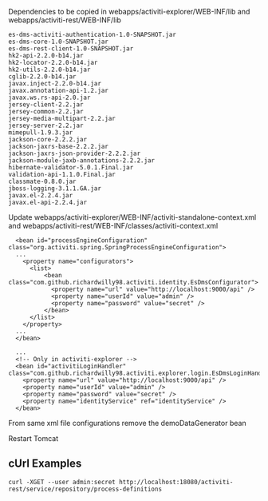 Dependencies to be copied in webapps/activiti-explorer/WEB-INF/lib and webapps/activiti-rest/WEB-INF/lib
```
es-dms-activiti-authentication-1.0-SNAPSHOT.jar
es-dms-core-1.0-SNAPSHOT.jar
es-dms-rest-client-1.0-SNAPSHOT.jar
hk2-api-2.2.0-b14.jar
hk2-locator-2.2.0-b14.jar
hk2-utils-2.2.0-b14.jar
cglib-2.2.0-b14.jar
javax.inject-2.2.0-b14.jar
javax.annotation-api-1.2.jar
javax.ws.rs-api-2.0.jar
jersey-client-2.2.jar
jersey-common-2.2.jar
jersey-media-multipart-2.2.jar
jersey-server-2.2.jar
mimepull-1.9.3.jar
jackson-core-2.2.2.jar
jackson-jaxrs-base-2.2.2.jar
jackson-jaxrs-json-provider-2.2.2.jar
jackson-module-jaxb-annotations-2.2.2.jar
hibernate-validator-5.0.1.Final.jar
validation-api-1.1.0.Final.jar
classmate-0.8.0.jar
jboss-logging-3.1.1.GA.jar
javax.el-2.2.4.jar
javax.el-api-2.2.4.jar
```

Update webapps/activiti-explorer/WEB-INF/activiti-standalone-context.xml and webapps/activiti-rest/WEB-INF/classes/activiti-context.xml
```
  <bean id="processEngineConfiguration" class="org.activiti.spring.SpringProcessEngineConfiguration">
  ...
    <property name="configurators">
      <list>
          <bean class="com.github.richardwilly98.activiti.identity.EsDmsConfigurator">
            <property name="url" value="http://localhost:9000/api" />
            <property name="userId" value="admin" />
            <property name="password" value="secret" />
          </bean>
      </list>
    </property>
  ...
  </bean>

  ...
  <!-- Only in activiti-explorer -->
  <bean id="activitiLoginHandler" class="com.github.richardwilly98.activiti.explorer.login.EsDmsLoginHandler">
    <property name="url" value="http://localhost:9000/api" />
    <property name="userId" value="admin" />
    <property name="password" value="secret" />
    <property name="identityService" ref="identityService" />
  </bean>
```

From same xml file configurations remove the demoDataGenerator bean

Restart Tomcat

cUrl Examples
----
```
curl -XGET --user admin:secret http://localhost:18080/activiti-rest/service/repository/process-definitions
```